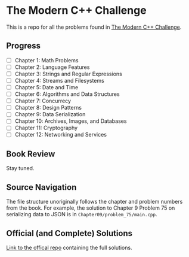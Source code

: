 # The Modern C++ Challenge
This is a repo for all the problems found in [The Modern C++ Challenge](https://www.packtpub.com/application-development/modern-c-challenge?utm_source=github&utm_medium=repository&utm_campaign=9781788993869).

## Progress
- [ ] Chapter 1: Math Problems
- [ ] Chapter 2: Language Features
- [ ] Chapter 3: Strings and Regular Expressions
- [ ] Chapter 4: Streams and Filesystems
- [ ] Chapter 5: Date and Time
- [ ] Chapter 6: Algorithms and Data Structures
- [ ] Chapter 7: Concurrecy
- [ ] Chapter 8: Design Patterns
- [ ] Chapter 9: Data Serialization
- [ ] Chapter 10: Archives, Images, and Databases
- [ ] Chapter 11: Cryptography
- [ ] Chapter 12: Networking and Services

## Book Review
Stay tuned.

## Source Navigation
The file structure unoriginally follows the chapter and problem numbers from the book. For example, the solution to Chapter 9 Problem 75 on serializing data to JSON is in `Chapter09/problem_75/main.cpp`.

## Official (and Complete) Solutions
[Link to the offical repo](https://github.com/PacktPublishing/The-Modern-Cpp-Challenge) containing the full solutions.